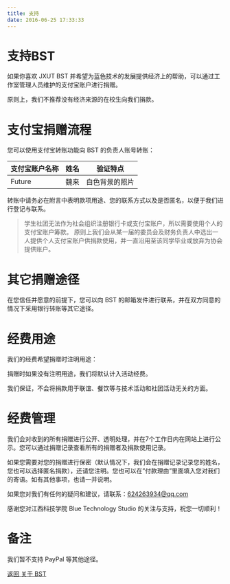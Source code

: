 ```yaml
---
title: 支持
date: 2016-06-25 17:33:33
---
```

# 支持BST
如果你喜欢 JXUT BST 并希望为蓝色技术的发展提供经济上的帮助，可以通过工作室管理人员维护的支付宝账户进行捐赠。

原则上，我们不推荐没有经济来源的在校生向我们捐款。

# 支付宝捐赠流程
您可以使用支付宝转账功能向 BST 的负责人账号转账：

|支付宝账户名称|姓名|验证特点|
|---|---|---|
|Future|魏来|白色背景的照片|

转账中请务必在附言中表明款项用途、您的联系方式以及是否匿名，以便于我们进行登记与联系。

> 学生社团无法作为社会组织注册银行卡或支付宝账户，所以需要使用个人的支付宝账户筹款。
原则上我们会从某一届的委员会及财务负责人中选出一人提供个人支付宝账户供捐款使用，并一直沿用至该同学毕业或放弃为协会提供账户。

<!-- # 捐物流程 -->


<!-- 为了准确追踪捐款情况，捐赠后请务必向 BST 邮箱（BST@ustc.edu.cn）发送邮件说明款项和金额。 -->

# 其它捐赠途径
在您信任并愿意的前提下，您可以向 BST 的邮箱发件进行联系，并在双方同意的情况下采用银行转账等其它途径。

# 经费用途
<!-- 我们的经费主要有两种用途，希望捐赠时注明： -->
我们的经费希望捐赠时注明用途：

<!-- BST 服务器维护专款（BST 有哪些网络服务？) -->
<!-- 活动经费: 协会平时活动的各种经费，有可能会临时支援服务器维护专款。 -->
捐赠时如果没有注明用途，我们将默认计入活动经费。

我们保证，不会将捐款用于联谊、餐饮等与技术活动和社团活动无关的方面。

# 经费管理
我们会对收到的所有捐赠进行公开、透明处理，并在7个工作日内在网站上进行公示。您可以通过捐赠记录查看所有的捐赠者及捐款使用记录。

如果您需要对您的捐赠进行保密（默认情况下，我们会在捐赠记录记录您的姓名，您也可以选择匿名捐款），还请您注明。您也可以在”付款理由”里面填入您对我们的寄语。如有其他事项，也请一并说明。

如果您对我们有任何的疑问和建议，请联系：624263934@qq.com

感谢您对江西科技学院 Blue Technology Studio 的关注与支持，祝您一切顺利！

# 备注
我们暂不支持 PayPal 等其他途径。

[返回 关于 BST](../)
